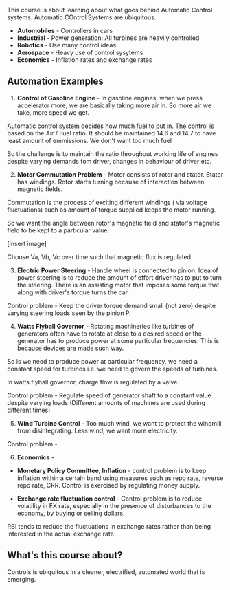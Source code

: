 This course is about learning about what goes behind Automatic Control systems. Automatic COntrol Systems are ubiquitous.

* **Automobiles** - Controllers in cars
* **Industrial** - Power generation: All turbines are heavily controlled
* **Robotics** - Use many control ideas
* **Aerospace** - Heavy use of control sysytems
* **Economics** - Inflation rates and exchange rates

## Automation Examples

1. **Control of Gasoline Engine** - In gasoline engines, when we press accelerator more, we are basically taking more air in. So more air we take, more speed we get. 

Automatic control system decides how much fuel to put in. The control is based on the Air / Fuel ratio. It should be maintained 14.6 and 14.7 to have least amount of emmissions. We don't want too much fuel

So the challenge is to maintain the ratio throughout working life of engines despite varying demands fom driver, changes in behaviour of driver etc.

2. **Motor Commutation Problem** - Motor consists of rotor and stator. Stator has windings. Rotor starts turning because of interaction between magnetic fields. 

Commutation is the process of exciting different windings ( via voltage fluctuations) such as amount of torque supplied keeps the motor running.

So we want the angle between rotor's magnetic field and stator's magnetic field to be kept to a particular value.

[insert image]

Choose Va, Vb, Vc over time such that magnetic flux is regulated.

3. **Electric Power Steering** - Handle wheel is connected to pinion. Idea of power steering is to reduce the amount of effort driver has to put to turn the steering. There is an assisting motor that imposes some torque that along with driver's torque turns the car.

Control problem - Keep the driver torque demand small (not zero) despite varying steering loads seen by the pinion P. 

4. **Watts Flyball Governor** - Rotating machineries like turbines of generators often have to rotate at close to a desired speed or the generator has to produce power at some particular frequencies. This is because devices are made such way.

So is we need to produce power at particular frequency, we need a constant speed for turbines i.e. we need to govern the speeds of turbines.

In watts flyball governor, charge flow is regulated by a valve.

Control problem - Regulate speed of generator shaft to a constant value despite varying loads (Different amounts of machines are used during different times)


5. **Wind Turbine Control** - Too much wind, we want to protect the windmill from disintegrating. Less wind, we want more electricity. 

Control problem - 

6. **Economics** - 

* **Monetary Policy Committee, Inflation** - control problem is to keep inflation within a certain band using measures such as repo rate, reverse repo rate, CRR. Control is exercised by regulating money supply.

* **Exchange rate fluctuation control** - Control problem is to reduce volatility in FX rate, especially in the presence of disturbances to the economy, by buying or selling dollars.

RBI tends to reduce the fluctuations in exchange rates rather than being interested in the actual exchange rate

## What's this course about?

Controls is ubiquitous in a cleaner, electrified, automated world that is emerging. 









































